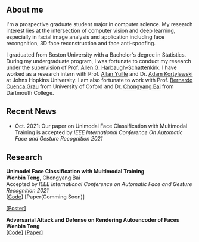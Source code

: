 ## About me

I'm a prospective graduate student major in computer science. My research interest lies at the intersection of computer vision and deep learning, especially in facial image analysis and application including face recongnition, 3D face reconstruction and face anti-spoofing. 

I graduated from Boston University with a Bachelor's degree in Statistics. During my undergraduate program, I was fortunate to conduct my research under the supervision of Prof. [Allen G. Harbaugh-Schattenkirk](http://www.longwood.edu/directory/profile/harbaughaglongwoodedu/). I have worked as a research intern with Prof. [Allan Yuille](https://www.cs.jhu.edu/~ayuille/) and Dr. [Adam Kortylewski](https://adamkortylewski.com/) at Johns Hopkins University. I am also fortunate to work with Prof. [Bernardo Cuenca Grau](https://www.cs.ox.ac.uk/people/bernardo.cuencagrau/) from University of Oxford and Dr. [Chongyang Bai](https://www.cs.dartmouth.edu/~cy/) from Dartmouth College.

## Recent News

- Oct. 2021: Our paper on Unimodal Face Classification with Multimodal Training is accepted by _IEEE International Conference On Automatic Face and Gesture Recognition 2021_

## Research

**Unimodel Face Classification with Multimodal Training**
<br>**Wenbin Teng**, Chongyang Bai <br> Accepted by _IEEE International Conference on Automatic Face and Gesture Recognition 2021_
<br>\[[Code](https://github.com/wbteng9526/mtut_fr)\] \[Paper(Comming Soon)\] 

<div>
<p class="external">
<a href="docs/FG2021_Poster.pdf">[Poster]</a>
</p>
</div>


**Adversarial Attack and Defense on Rendering Autoencoder of Faces**
<br>**Wenbin Teng**
<br>\[[Code](https://github.com/wbteng9526/mofa_attack)\] \[[Paper](https://github.com/wbteng9526/mofa_attack/blob/main/document/Adversarial%20Attacks%20and%20Defense%20on%20Rendering-Autoencoder%20of%20Faces.pdf)\]
